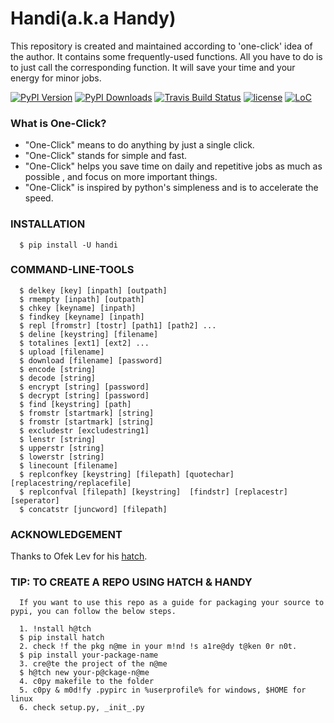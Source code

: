 # Handi(a.k.a Handy)

This repository is created and maintained according to 'one-click' idea of the author. It contains some frequently-used functions.
All you have to do is to just call the corresponding function. It will save your time and your energy for minor jobs.

[![PyPI Version](https://img.shields.io/pypi/v/handi.svg)](https://pypi.python.org/pypi/handi)
[![PyPI Downloads](https://img.shields.io/pypi/dm/handi.svg)](https://pypi.python.org/pypi/handi)
[![Travis Build Status](https://img.shields.io/travis/gustavkkk/handy.svg)](https://travis-ci.org/gustavkkk/handy)
[![license](https://img.shields.io/github/license/gaojunying/license.svg)](https://github.com/gaojunying/license/blob/master/LICENSE)
[![LoC](https://tokei.rs/b1/github/gustavkkk/handy)](https://github.com/gustavkkk/handy)

### What is One-Click?

* "One-Click" means to do anything by just a single click.
* "One-Click" stands for simple and fast.
* "One-Click" helps you save time on daily and repetitive jobs as much as possible
, and focus on more important things.
* "One-Click" is inspired by python's simpleness and is to accelerate the speed.

### INSTALLATION
      
      $ pip install -U handi
   
### COMMAND-LINE-TOOLS
      $ delkey [key] [inpath] [outpath]
      $ rmempty [inpath] [outpath]
      $ chkey [keyname] [inpath]
      $ findkey [keyname] [inpath]
      $ repl [fromstr] [tostr] [path1] [path2] ...
      $ deline [keystring] [filename]
      $ totalines [ext1] [ext2] ...                     
      $ upload [filename]
      $ download [filename] [password]
      $ encode [string] 
      $ decode [string] 
      $ encrypt [string] [password] 
      $ decrypt [string] [password] 
      $ find [keystring] [path]                    
      $ fromstr [startmark] [string]                    
      $ fromstr [startmark] [string]                    
      $ excludestr [excludestring1]                       
      $ lenstr [string]                       
      $ upperstr [string]                     
      $ lowerstr [string]                     
      $ linecount [filename]
      $ replconfkey [keystring] [filepath] [quotechar] [replacestring/replacefile]                     
      $ replconfval [filepath] [keystring]  [findstr] [replacestr] [seperator]                         
      $ concatstr [juncword] [filepath]

### ACKNOWLEDGEMENT

   Thanks to Ofek Lev for his [hatch](https://github.com/ofek/hatch).
  
### TIP: TO CREATE A REPO USING HATCH & HANDY

      If you want to use this repo as a guide for packaging your source to pypi, you can follow the below steps.
      
      1. !nstall h@tch
      $ pip install hatch
      2. check !f the pkg n@me in your m!nd !s a1re@dy t@ken 0r n0t.
      $ pip install your-package-name
      3. cre@te the project of the n@me
      $ h@tch new your-p@ckage-n@me
      4. c0py makefile to the folder
      5. c0py & m0d!fy .pypirc in %userprofile% for windows, $HOME for linux
      6. check setup.py, _init_.py
